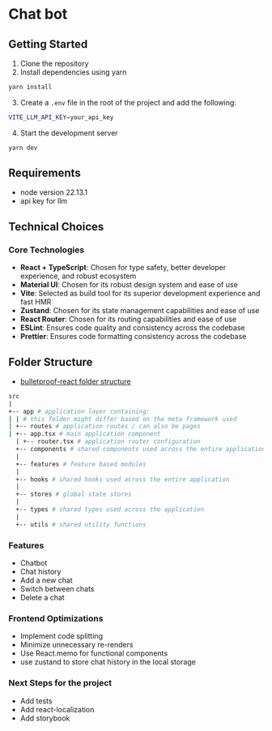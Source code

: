 # Chat bot

## Getting Started

1. Clone the repository
2. Install dependencies using yarn

```bash
yarn install
```

3. Create a `.env` file in the root of the project and add the following:

```bash
VITE_LLM_API_KEY=your_api_key
```

4. Start the development server

```bash
yarn dev
```

## Requirements

- node version 22.13.1
- api key for llm

## Technical Choices

### Core Technologies

- **React + TypeScript**: Chosen for type safety, better developer experience, and robust ecosystem
- **Material UI**: Chosen for its robust design system and ease of use
- **Vite**: Selected as build tool for its superior development experience and fast HMR
- **Zustand**: Chosen for its state management capabilities and ease of use
- **React Router**: Chosen for its routing capabilities and ease of use
- **ESLint**: Ensures code quality and consistency across the codebase
- **Prettier**: Ensures code formatting consistency across the codebase


## Folder Structure

-  [bulletproof-react folder structure](https://github.com/alan2207/bulletproof-react/blob/master/docs/project-structure.md)

```bash
src
|
+-- app # application layer containing:
| | # this folder might differ based on the meta framework used
| +-- routes # application routes / can also be pages
| +-- app.tsx # main application component
  | +-- router.tsx # application router configuration
  +-- components # shared components used across the entire application
  |
  +-- features # feature based modules
  |
  +-- hooks # shared hooks used across the entire application
  |
  +-- stores # global state stores
  |
  +-- types # shared types used across the application
  |
  +-- utils # shared utility functions
```

### Features

- Chatbot
- Chat history
- Add a new chat
- Switch between chats
- Delete a chat


### Frontend Optimizations

- Implement code splitting
- Minimize unnecessary re-renders
- Use React.memo for functional components
- use zustand to store chat history in the local storage

### Next Steps for the project

- Add tests
- Add react-localization
- Add storybook
